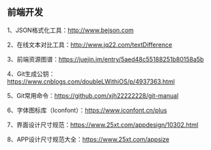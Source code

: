 ## 前端开发

1、JSON格式化工具：http://www.bejson.com

2、在线文本对比工具：http://www.jq22.com/textDifference

3、前端资源图谱：https://juejin.im/entry/5aed48c55188251b80158a5b

4、Git生成公钥：https://www.cnblogs.com/doubleLWithiOS/p/4937363.html

5、Git常用命令：https://github.com/xjh22222228/git-manual

6、字体图标库（Iconfont）：https://www.iconfont.cn/plus

7、界面设计尺寸规范：https://www.25xt.com/appdesign/10302.html

8、APP设计尺寸规范大全：https://www.25xt.com/appsize

